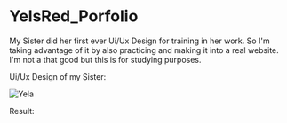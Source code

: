 # YelsRed_Porfolio
My Sister did her first ever Ui/Ux Design for training in her work. So I'm taking advantage of it by also practicing and making it into a real website. I'm not a that good but this is for studying purposes.

Ui/Ux Design of my Sister:

![Yela](https://github.com/jonajinn/YelsRed_Porfolio/assets/92682438/15a800ab-de25-4b00-a7c3-d9e9ffb0b54c)



Result:
